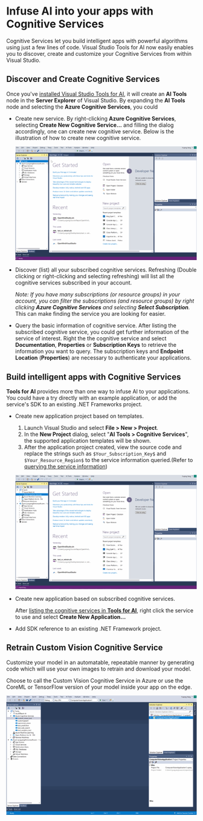 # Infuse AI into your apps with Cognitive Services
Cognitive Services let you build intelligent apps with powerful algorithms using just a few lines of code. Visual Studio Tools for AI now easily enables you to discover, create and customize your Cognitive Services from within Visual Studio.

## Discover and Create Cognitive Services
Once you've [installed Visual Studio Tools for AI](installation.md), it will create an **AI Tools** node in the **Server Explorer** of Visual Studio. By expanding the **AI Tools** node and selecting the **Azure Cognitive Services**, you could 

- Create new service. By right-clicking **Azure Cognitive Services**, selecting **Create New Cognitive Service...** and filling the dialog accordingly, one can create new cognitive service. Below is the illustration of how to create new cognitive service.

	![Create New Cognitive Service](./media/cognitive-services/create_service.gif)

- <a id="list-services">Discover (list) all your subscribed cognitive services</a>. Refreshing (Double clicking or right-clicking and selecting refreshing) will list all the cognitive services subscribed in your account. 

	*Note: If you have many subscriptions (or resource groups) in your account, you can filter the subscriptions (and resource groups) by right clicking **Azure Cognitive Services** and selecting **Select Subscription**.* This can make finding the service you are looking for easier.

- <a id="service-properties">Query the basic information of cognitive service</a>. After listing the subscribed cognitive service, you could get further information of the service of interest. Right the the cognitive service and select **Documentation**, **Properties** or **Subscription Keys** to retrieve the information you want to query. The subscription keys and **Endpoint Location** (**Properties**) are necessary to authenticate your applications. 

## Build intelligent apps with Cognitive Services 
**Tools for AI** provides more than one way to infuse AI to your applications. You could have a try directly with an example application, or add the service's SDK to an existing .NET Frameworks project.

- Create new application project based on templates. 
	1. Launch Visual Studio and select **File > New > Project**.
	2. In the **New Project** dialog, select "**AI Tools > Cognitive Services**", the supported application templates will be shown. 
	3. After the application project created, view the source code and replace the strings such as `$Your_Subscription_Key$` and `$Your_Resource_Region$` to the service information queried.(Refer to [querying the service information](#service-properties))

	![New Project From Template](./media/cognitive-services/create_project.gif)

- Create new application based on subscribed cognitive services.

	After [listing the cognitive services in **Tools for AI**](#list-services), right click the service to use and select **Create New Application...**

- Add SDK reference to an existing .NET Framework project. 

## Retrain Custom Vision Cognitive Service
Customize your model in an automatable, repeatable manner by generating code which will use your own images to retrain and download your model. 

Choose to call the Custom Vision Cognitive Service in Azure or use the CoreML or TensorFlow version of your model inside your app on the edge.

![Customized your model](./media/cognitive-services/custom_vision.gif)